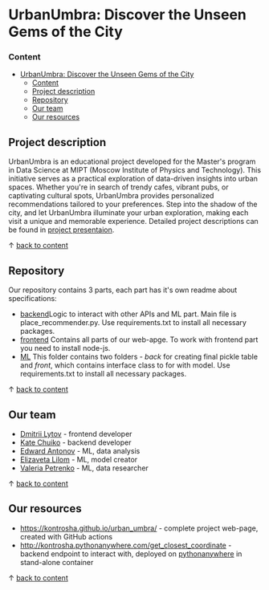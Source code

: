 # UrbanUmbra: Discover the Unseen Gems of the City
### Content
- [UrbanUmbra: Discover the Unseen Gems of the City](#urbanumbra-discover-the-unseen-gems-of-the-city)
    - [Content](#content)
  - [Project description](#project-description)
  - [Repository](#repository)
  - [Our team](#our-team)
  - [Our resources](#our-resources)


## Project description
UrbanUmbra is an educational project developed for the Master's program in Data Science at MIPT (Moscow Institute of Physics and Technology). This initiative serves as a practical exploration of data-driven insights into urban spaces. Whether you're in search of trendy cafes, vibrant pubs, or captivating cultural spots, UrbanUmbra provides personalized recommendations tailored to your preferences. Step into the shadow of the city, and let UrbanUmbra illuminate your urban exploration, making each visit a unique and memorable experience.
Detailed project descriptions can be found in [project presentaion](https://github.com/Kontrosha/urban_umbra/blob/main/Hackathon.pdf).


↑ [back to content](#content)

## Repository
Our repository contains 3 parts, each part has it's own readme about specifications:
- [backend](https://github.com/Kontrosha/urban_umbra/tree/main/back/src)Logic to interact with other APIs and ML part. Main file is place_recommender.py. Use requirements.txt to install all necessary packages.
- [frontend](https://github.com/Kontrosha/urban_umbra/tree/main/web) Contains all parts of our web-apge. To work with frontend part you need to install node-js.
- [ML](https://github.com/Kontrosha/urban_umbra/tree/main/recommender) This folder contains two folders - *back* for creating final pickle table and *front*, which contains interface class to for with model. Use requirements.txt to install all necessary packages.


↑ [back to content](#content)

## Our team
- [Dmitrii Lytov](https://github.com/Dmitrycmc) - frontend developer
- [Kate Chuiko](https://github.com/Kontrosha) - backend developer
- [Edward Antonov](https://github.com/eduardantonoff) - ML, data analysis
- [Elizaveta Lilom](https://github.com/eyliliom) - ML, model creator
- [Valeria Petrenko](https://github.com/YoungBlackWitch) - ML, data researcher


↑ [back to content](#content)

## Our resources

- https://kontrosha.github.io/urban_umbra/ - complete project web-page, created with GitHub actions
- http://kontrosha.pythonanywhere.com/get_closest_coordinate - backend endpoint to interact with, deployed on [pythonanywhere](https://www.pythonanywhere.com/) in stand-alone container


↑ [back to content](#content)
